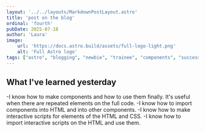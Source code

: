 ```yaml
---
layout: '../../layouts/MarkdownPostLayout.astro'
title: 'post on the blog'
ordinal: 'fourth'
pubDate: 2025-07-18
author: 'Laura'
image:
    url: 'https://docs.astro.build/assets/full-logo-light.png'
    alt: 'Full Astro logo'
tags: ["astro", "blogging", "newbie", "trainee", "components", "successes"]
---
```


## What I've learned yesterday

-I know how to make components and how to use them finally. It's useful when there are repeated elements on the full code.
-I know how to import components into HTML and into other components.
-I know how to make interactive scripts for elements of the HTML and CSS.
-I know how to import interactive scripts on the HTML and use them.


